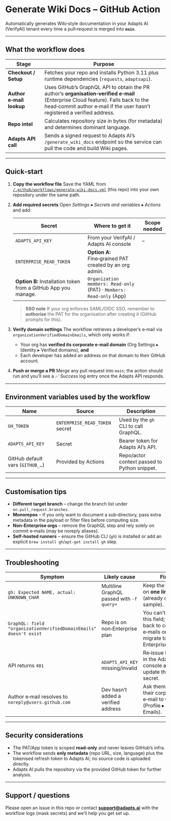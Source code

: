 # Generate Wiki Docs – GitHub Action

Automatically generates Wiki‑style documentation in your Adapts AI (VerifyAI) tenant every time a pull‑request is merged into **`main`**.

---

## What the workflow does

| Stage                    | Purpose                                                                                                                                                                                                        |
| ------------------------ | -------------------------------------------------------------------------------------------------------------------------------------------------------------------------------------------------------------- |
| **Checkout / Setup**     | Fetches your repo and installs Python 3.11 plus runtime dependencies (`requests`, `adaptsapi`).                                                                                                                |
| **Author e‑mail lookup** | Uses GitHub’s GraphQL API to obtain the PR author’s **organisation‑verified e‑mail** (Enterprise Cloud feature). Falls back to the head‑commit author e‑mail if the user hasn’t registered a verified address. |
| **Repo intel**           | Calculates repository size in bytes (for metadata) and determines dominant language.                                                                                                                           |
| **Adapts API call**      | Sends a signed request to Adapts AI’s `/generate_wiki_docs` endpoint so the service can pull the code and build Wiki pages.                                                                                    |

---

## Quick‑start

1. **Copy the workflow file**
   Save the YAML from [`/.github/workflows/generate‑wiki‑docs.yml`](./generate-wiki-docs.yml) (this repo) into your own repository under the same path.

2. **Add required secrets**
   Open *Settings ▸ Secrets and variables ▸ Actions* and add:

   | Secret                                                         | Where to get it                                                      | Scope needed |
   | -------------------------------------------------------------- | -------------------------------------------------------------------- | ------------ |
   | `ADAPTS_API_KEY`                                               | From your VerifyAI / Adapts AI console                               | –            |
   | `ENTERPRISE_READ_TOKEN`                                        | **Option A:** Fine‑grained PAT created by an org admin.              |              |
   | **Option B:** Installation token from a GitHub App you manage. | `Organization members: Read‑only` (PAT) · `Members: Read‑only` (App) |              |

   > **SSO note**
   > If your org enforces SAML/OIDC SSO, remember to **authorise** the PAT for the organisation after creating it (GitHub prompts for this).

3. **Verify domain settings**
   The workflow retrieves a developer’s e‑mail via `organizationVerifiedDomainEmails`, which only works if:

   * Your org has **verified its corporate e‑mail domain** (Org Settings ▸ Identity ▸ Verified domains), **and**
   * Each developer has added an address on that domain to their GitHub account.

4. **Push or merge a PR**
   Merge any pull request into `main`; the action should run and you’ll see a *✅ Success* log entry once the Adapts API responds.

---

## Environment variables used by the workflow

| Name                             | Source                         | Description                                  |
| -------------------------------- | ------------------------------ | -------------------------------------------- |
| `GH_TOKEN`                       | `ENTERPRISE_READ_TOKEN` secret | Used by the `gh` CLI to call GraphQL.        |
| `ADAPTS_API_KEY`                 | Secret                         | Bearer token for Adapts AI’s API.            |
| GitHub default vars (`GITHUB_…`) | Provided by Actions            | Repo/actor context passed to Python snippet. |

---

## Customisation tips

* **Different target branch** – change the branch list under `on.pull_request.branches`.
* **Monorepos** – if you only want to document a sub‑directory, pass extra metadata in the payload or filter files before computing size.
* **Non‑Enterprise orgs** – remove the GraphQL step and rely solely on commit e‑mails (may be noreply aliases).
* **Self‑hosted runners** – ensure the GitHub CLI (`gh`) is installed or add an explicit `brew install gh`/`apt‑get install gh` step.

---

## Troubleshooting

| Symptom                                                           | Likely cause                              | Fix                                                                                   |
| ----------------------------------------------------------------- | ----------------------------------------- | ------------------------------------------------------------------------------------- |
| `gh: Expected NAME, actual: UNKNOWN_CHAR`                         | Multiline GraphQL passed with `-f query=` | Keep the query on **one line** (already done in sample).                              |
| `GraphQL: field "organizationVerifiedDomainEmails" doesn't exist` | Repo is on non‑Enterprise plan            | You can’t use this field; fall back to commit e‑mails or migrate to Enterprise Cloud. |
| API returns `401`                                                 | `ADAPTS_API_KEY` missing/invalid          | Re‑issue the key in the Adapts AI console and update the secret.                      |
| Author e‑mail resolves to `noreply@users.github.com`              | Dev hasn’t added a verified address       | Ask them to add their corporate e‑mail to GitHub (Profile ▸ Emails).                  |

---

## Security considerations

* The PAT/App token is scoped **read‑only** and never leaves GitHub’s infra.
* The workflow sends **only metadata** (repo URL, size, language) plus the tokenised refresh token to Adapts AI; no source code is uploaded directly.
* Adapts AI pulls the repository via the provided GitHub token for further analysis.

---

## Support / questions

Please open an issue in this repo or contact **[support@adapts.ai](mailto:support@adapts.ai)** with the workflow logs (mask secrets) and we’ll help you get set up.

